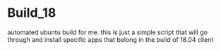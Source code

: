 # Build_18
automated ubuntu build for me.
this is just a simple script that will go through and install specific apps that belong in the build of 18.04 client
